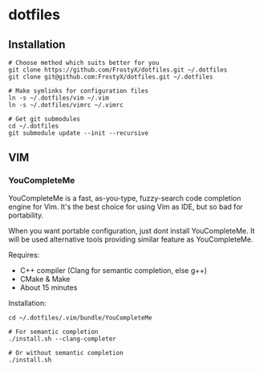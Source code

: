 # dotfiles
## Installation

	# Choose method which suits better for you
	git clone https://github.com/FrostyX/dotfiles.git ~/.dotfiles
	git clone git@github.com:FrostyX/dotfiles.git ~/.dotfiles

	# Make symlinks for configuration files
	ln -s ~/.dotfiles/vim ~/.vim
	ln -s ~/.dotfiles/vimrc ~/.vimrc

	# Get git submodules
	cd ~/.dotfiles
	git submodule update --init --recursive

## VIM

### YouCompleteMe
YouCompleteMe is a fast, as-you-type, fuzzy-search code completion engine for Vim. It's the best choice for using Vim as IDE, but so bad for portability.

When you want portable configuration, just dont install YouCompleteMe. It will be used alternative tools providing similar feature as YouCompleteMe.

Requires:

- C++ compiler (Clang for semantic completion, else g++)
- CMake & Make
- About 15 minutes


Installation:

	cd ~/.dotfiles/.vim/bundle/YouCompleteMe
	
	# For semantic completion
	./install.sh --clang-completer
	
	# Or without semantic completion
	./install.sh
